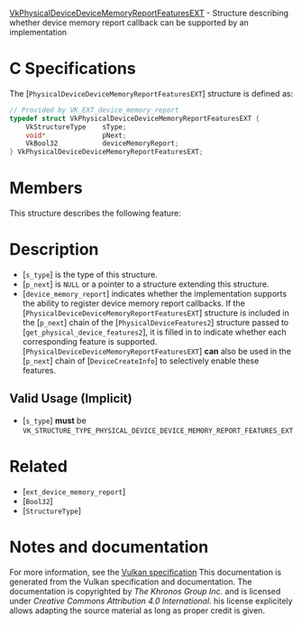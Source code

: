 [VkPhysicalDeviceDeviceMemoryReportFeaturesEXT](https://www.khronos.org/registry/vulkan/specs/1.3-extensions/man/html/VkPhysicalDeviceDeviceMemoryReportFeaturesEXT.html) - Structure describing whether device memory report callback can be supported by an implementation

# C Specifications
The [`PhysicalDeviceDeviceMemoryReportFeaturesEXT`] structure is defined
as:
```c
// Provided by VK_EXT_device_memory_report
typedef struct VkPhysicalDeviceDeviceMemoryReportFeaturesEXT {
    VkStructureType    sType;
    void*              pNext;
    VkBool32           deviceMemoryReport;
} VkPhysicalDeviceDeviceMemoryReportFeaturesEXT;
```

# Members
This structure describes the following feature:

# Description
- [`s_type`] is the type of this structure.
- [`p_next`] is `NULL` or a pointer to a structure extending this structure.
- [`device_memory_report`] indicates whether the implementation supports the ability to register device memory report callbacks.
If the [`PhysicalDeviceDeviceMemoryReportFeaturesEXT`] structure is included in the [`p_next`] chain of the
[`PhysicalDeviceFeatures2`] structure passed to
[`get_physical_device_features2`], it is filled in to indicate whether each
corresponding feature is supported.
[`PhysicalDeviceDeviceMemoryReportFeaturesEXT`] **can**  also be used in the [`p_next`] chain of
[`DeviceCreateInfo`] to selectively enable these features.
## Valid Usage (Implicit)
-  [`s_type`] **must**  be `VK_STRUCTURE_TYPE_PHYSICAL_DEVICE_DEVICE_MEMORY_REPORT_FEATURES_EXT`

# Related
- [`ext_device_memory_report`]
- [`Bool32`]
- [`StructureType`]

# Notes and documentation
For more information, see the [Vulkan specification](https://www.khronos.org/registry/vulkan/specs/1.3-extensions/html/vkspec.html)
This documentation is generated from the Vulkan specification and documentation.
The documentation is copyrighted by *The Khronos Group Inc.* and is licensed under *Creative Commons Attribution 4.0 International*.
his license explicitely allows adapting the source material as long as proper credit is given.
        